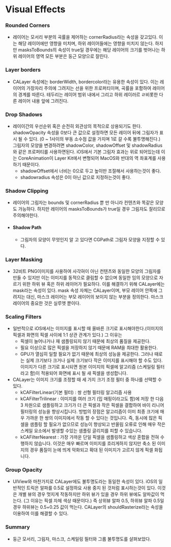 # Visual Effects

### Rounded Corners
- 레이어는 모서리 부분의 곡률을 제어하는 cornerRadius라는 속성을 갖고있다. 이는 해당 레이어에만 영향을 미치며, 하위 레이어들에는 영향을 미치지 않는다. 하지만 masksToBounds의
 속성이 true일 경우에는 해당 레이어의 크기를 벗어나는 하위 레이어의 영역 모든 부분은 둥근 모양으로 잘린다.

### Layer borders
- CALayer 속성에는 borderWidth, bordercolor라는 유용한 속성이 있다. 이는 레이어의 가장자리 주의에 그려지는 선을 위한 프로퍼티이며, 곡률을 포함하여 레이어의 경계를 따른다.
 테두리는 레이어 범위 내에서 그리고 하위 레이러르 ㄹ비롯한 다른 레이어 내용 앞에 그려진다.

### Drop Shadows
- 레이이간의 우선순위 혹은 순전히 외관상의 목적으로 상용되기도 한다. shadowOpacity 속성을 0보다 큰 값으로 설정하면 모든 레이어 뒤에 그림자가 표시 될 수 있다.
 (0 ~ 1사이의 부동 소수점 값을 가지며 1로 갈 수록 불투명해진다.) 그림자의 모양을 변경하려면 shadowColor, shadowOffset 및 shadowRadius와 같은 프로퍼티를 사용하면된다.
iOS에서 기본 그림자 효과는 위로 되어있는데 이는 CoreAnimation이 Layer Kit에서 변형되어 MacOS와 반대의 역 좌표계를 사용하기 때문이다.
  - shadowOffset에서 너비는 0으로 두고 높이만 조절해서 사용하는것이 좋다.
  - shadowradius 속성은 0이 아닌 값으로 지정하는것이 좋다.

### Shadow Clipping
- 레이어의 그림자는 bounds 및 cornerRadius 뿐 만 아니라 컨텐츠와 똑같은 모양도 가능하다. 하지만 레이어의 masksToBounds가 true일 경우 그림자도 잘리므로 주의해야한다.
- #### Shadow Path
  - 그림자의 모양이 무엇인지 알 고 있다면 CGPath로 그림자 모양을 지정할 수 있다.

### Layer Masking
- 32비트 PNG이미지를 사용하여 사각혀이 아닌 컨텐츠와 동일한 모양의 그림자를 만들 수 있지만 이는 이미지를 동적으로 클림할 수 없으며 동일한 임의 모양으로 자르기 위한 하위 뷰 혹은
하위 레이어가 필요하다. 이를 해결하기 위해 CALayer에는 mask라는 속성이 있다. mask 속성 자체는 CALayer이며, 부모 레이어 안쪽에 그려지는 대신, 마스크 레이어는 부모 레이어의
 보이지 않는 부분을 정의한다. 마스크 레이어의 중요한 것은 실루엣 뿐이다.

### Scaling Filters
- 일반적으로 iOS에서는 이미지를 표시할 때 올바른 크기로 표시해야한다.(이미지의픽셀과 화면의 픽셀 사이에 1:1 상관 관계가 있다.) 그 이유는
   - 픽셀이 늘어나거나 재 샘플링되지 않기 때문에 최상의 품질을 제공한다.
   - 필요 이상으로 많은 픽셀을 저장하지 않기 때문에 RAM을 최대한 활용한다.
   - GPU가 열심히 일할 필요가 없기 때문에 최상의 성능을 제공한다.
그러나 때로는 실제 크기보다 크거나 실제 크기보다 작은 이미지를 표시해야 할 수도 있다.이미지가 다른 크기로 표시되면 원본 이미지의 픽셀에 알고리즘
(스케일링 필터라고 함)이 적용되어 화면에 표시 될 새 픽셀을 생성합니다.
- CALayer는 이미지 크기를 조정할 때 세 가지 크기 조정 필터 중 하나를 선택할 수 있다.
   - kCAFilterLinear(기본 필터) : 쌍 선형 필터링 알고리즘 사용
   - kCAFilterTrilinear : 이미지를 여러 크기 (밉 매핑이라고도 함)에 저장 한 다음 3 차원으로 샘플링하고 크기가 더 큰 픽셀과 작은 픽셀을 결합하여 바이 리니어 필터링의 
   성능을 향상시킵니다.  방법의 장점은 알고리즘이 이미 최종 크기에 매우 가까운 한 쌍의 이미지에서 작동 할 수 있다는 것입니다. 즉, 동시에 많은 픽셀을 샘플링 할 필요가 
   없으므로 성능이 향상되고 반올림 오류로 인해 매우 작은 스케일 요소에서 발생할 수있는 샘플링 글리치를 피할 수 있습니다.
   - kCAFilterNearest : 가장 가까운 단일 픽셀을 샘플링하고 색상 혼합을 전혀 수행하지 않습니다. 이것은 매우 빠르며 이미지를 흐리게하지 않지만 축소 된 이미지의 
   경우 품질이 눈에 띄게 악화되고 확대 된 이미지가 고르지 않게 픽셀 화됩니다.

### Group Opacity
- UIView와 마찬가지로 CALayer에도 불투명도라는 동일한 속성이 있다. iOS의 일반적인 트릭은 알파를 0.5로 설정하요 사용 중지 된 것처럼 표시하는것이 있다. 이것은 개별 뷰의 경우
멋지게 작동하지만 하위 뷰가 있을 경우 하위 뷰에도 알파값이 먹는다. (그 이유는 픽셀 자체 색상 때문이다.) 즉 상위뷰 알파 0.5, 하위뷰 알파 0.5일 경우 하위뷰는 0.5+0.25 값이 먹는다.
CALayer의 shouldRasterize라는 속성을 이용하여 이를 해결할 수 있다.

### Summary
- 둥근 모서리, 그림자, 마스크, 스케일링 필터와 그룹 불투명도를 살펴보았다.
